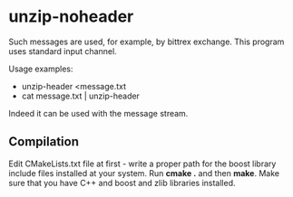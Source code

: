 # unzip-noheader
Such messages are used, for example, by bittrex exchange.  This program uses standard input channel.

Usage examples:

   * unzip-header <message.txt
   * cat message.txt | unzip-header

Indeed it can be used with the message stream.

## Compilation
Edit CMakeLists.txt file at first - write a proper path for the boost library include files installed at your system. Run **cmake .** and then **make**.  Make sure that you have C++ and boost and zlib libraries installed.
